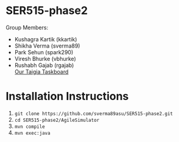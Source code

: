 # SER515-phase2
Group Members:
* Kushagra Kartik (kkartik)
* Shikha Verma (sverma89)
* Park Sehun (spark290)
* Viresh Bhurke (vbhurke)
* Rushabh Gajab (rgajab)   
[Our Taigia Taskboard](https://tree.taiga.io/project/sverma89-ser515-fall23-project-template/taskboard/sprint-2-4148)

# Installation Instructions
1. `git clone https://github.com/sverma89asu/SER515-phase2.git`
2. `cd SER515-phase2/AgileSimulator`
3. `mvn compile`
4. `mvn exec:java`
